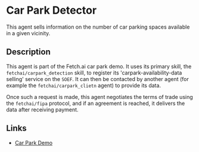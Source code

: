 # Car Park Detector

This agent sells information on the number of car parking spaces available in a given vicinity.

## Description

This agent is part of the Fetch.ai car park demo. It uses its primary skill, the `fetchai/carpark_detection` skill, to register its 'carpark-availability-data selling' service on the `SOEF`. It can then be contacted by another agent (for example the `fetchai/carpark_clietn` agent) to provide its data. 

Once such a request is made, this agent negotiates the terms of trade using the `fetchai/fipa` protocol, and if an agreement is reached, it delivers the data after receiving payment.

## Links

* <a href="https://docs.fetch.ai/aea/car-park-skills/" target="_blank">Car Park Demo</a>

